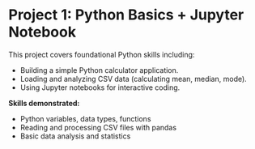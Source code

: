 # Project 1: Python Basics + Jupyter Notebook

This project covers foundational Python skills including:

- Building a simple Python calculator application.
- Loading and analyzing CSV data (calculating mean, median, mode).
- Using Jupyter notebooks for interactive coding.

**Skills demonstrated:**
- Python variables, data types, functions
- Reading and processing CSV files with pandas
- Basic data analysis and statistics

